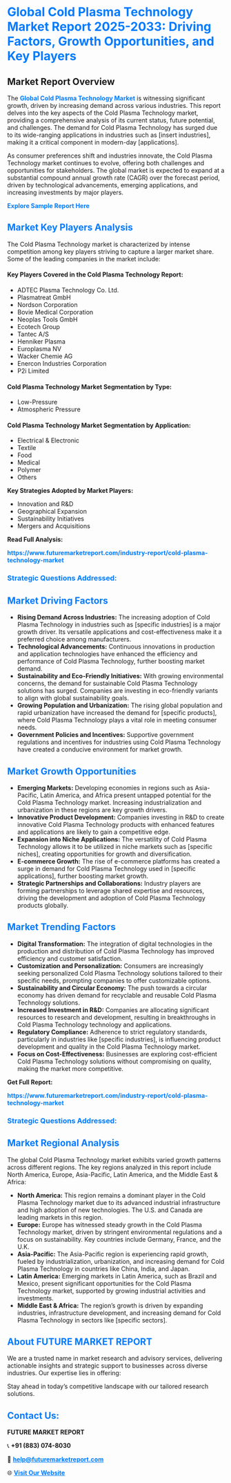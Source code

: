 <h1 style="color: #007BFF;">Global Cold Plasma Technology Market Report 2025-2033: Driving Factors, Growth Opportunities, and Key Players</h1>

<section id="overview">
<h2>Market Report Overview</h2>
<p>The <a href="https://www.futuremarketreport.com/industry-report/cold-plasma-technology-market" style="color: #007BFF; text-decoration: none;"><strong>Global Cold Plasma Technology Market</strong></a> is witnessing significant growth, driven by increasing demand across various industries. This report delves into the key aspects of the Cold Plasma Technology market, providing a comprehensive analysis of its current status, future potential, and challenges. The demand for Cold Plasma Technology has surged due to its wide-ranging applications in industries such as [insert industries], making it a critical component in modern-day [applications].</p>
<p>As consumer preferences shift and industries innovate, the Cold Plasma Technology market continues to evolve, offering both challenges and opportunities for stakeholders. The global market is expected to expand at a substantial compound annual growth rate (CAGR) over the forecast period, driven by technological advancements, emerging applications, and increasing investments by major players.</p>
</section>

<section id="overview">
<p><a href="https://www.futuremarketreport.com/request-sample/reportId=64709" style="color: #007BFF; text-decoration: none;"><strong>Explore Sample Report Here</strong></a></p>
</section>

<section id="key-players">
<h2 style="color: #007BFF;">Market Key Players Analysis</h2>
<p>The Cold Plasma Technology market is characterized by intense competition among key players striving to capture a larger market share. Some of the leading companies in the market include:</p>
<h4>Key Players Covered in the Cold Plasma Technology Report:</h4>
<ul><li>ADTEC Plasma Technology Co. Ltd.</li><li>Plasmatreat GmbH</li><li>Nordson Corporation</li><li>Bovie Medical Corporation</li><li>Neoplas Tools GmbH</li><li>Ecotech Group</li><li>Tantec A/S</li><li>Henniker Plasma</li><li>Europlasma NV</li><li>Wacker Chemie AG</li><li>Enercon Industries Corporation</li><li>P2i Limited</li></ul>
<h4>Cold Plasma Technology Market Segmentation by Type:</h4>
<ul><li>Low-Pressure</li><li>Atmospheric Pressure</li></ul>

<h4>Cold Plasma Technology Market Segmentation by Application:</h4>
<ul><li>Electrical &amp; Electronic</li><li>Textile</li><li>Food</li><li>Medical</li><li>Polymer</li><li>Others</li></ul>
<p><strong>Key Strategies Adopted by Market Players:</strong></p>
<ul>
<li>Innovation and R&D</li>
<li>Geographical Expansion</li>
<li>Sustainability Initiatives</li>
<li>Mergers and Acquisitions</li>
</ul>
</section>

<section>
<p><strong>Read Full Analysis: </strong></p><a href="https://www.futuremarketreport.com/industry-report/cold-plasma-technology-market" style="color: #007BFF; text-decoration: none;"><strong>https://www.futuremarketreport.com/industry-report/cold-plasma-technology-market</strong></a>
<h3 style="color: #007BFF;">Strategic Questions Addressed:</h3>
</section>

<section id="driving-factors">
<h2 style="color: #007BFF;">Market Driving Factors</h2>
<ul>
<li><strong>Rising Demand Across Industries:</strong> The increasing adoption of Cold Plasma Technology in industries such as [specific industries] is a major growth driver. Its versatile applications and cost-effectiveness make it a preferred choice among manufacturers.</li>
<li><strong>Technological Advancements:</strong> Continuous innovations in production and application technologies have enhanced the efficiency and performance of Cold Plasma Technology, further boosting market demand.</li>
<li><strong>Sustainability and Eco-Friendly Initiatives:</strong> With growing environmental concerns, the demand for sustainable Cold Plasma Technology solutions has surged. Companies are investing in eco-friendly variants to align with global sustainability goals.</li>
<li><strong>Growing Population and Urbanization:</strong> The rising global population and rapid urbanization have increased the demand for [specific products], where Cold Plasma Technology plays a vital role in meeting consumer needs.</li>
<li><strong>Government Policies and Incentives:</strong> Supportive government regulations and incentives for industries using Cold Plasma Technology have created a conducive environment for market growth.</li>
</ul>
</section>

<section id="growth-opportunities">
<h2 style="color: #007BFF;">Market Growth Opportunities</h2>
<ul>
<li><strong>Emerging Markets:</strong> Developing economies in regions such as Asia-Pacific, Latin America, and Africa present untapped potential for the Cold Plasma Technology market. Increasing industrialization and urbanization in these regions are key growth drivers.</li>
<li><strong>Innovative Product Development:</strong> Companies investing in R&D to create innovative Cold Plasma Technology products with enhanced features and applications are likely to gain a competitive edge.</li>
<li><strong>Expansion into Niche Applications:</strong> The versatility of Cold Plasma Technology allows it to be utilized in niche markets such as [specific niches], creating opportunities for growth and diversification.</li>
<li><strong>E-commerce Growth:</strong> The rise of e-commerce platforms has created a surge in demand for Cold Plasma Technology used in [specific applications], further boosting market growth.</li>
<li><strong>Strategic Partnerships and Collaborations:</strong> Industry players are forming partnerships to leverage shared expertise and resources, driving the development and adoption of Cold Plasma Technology products globally.</li>
</ul>
</section>

<section id="trending-factors">
<h2 style="color: #007BFF;">Market Trending Factors</h2>
<ul>
<li><strong>Digital Transformation:</strong> The integration of digital technologies in the production and distribution of Cold Plasma Technology has improved efficiency and customer satisfaction.</li>
<li><strong>Customization and Personalization:</strong> Consumers are increasingly seeking personalized Cold Plasma Technology solutions tailored to their specific needs, prompting companies to offer customizable options.</li>
<li><strong>Sustainability and Circular Economy:</strong> The push towards a circular economy has driven demand for recyclable and reusable Cold Plasma Technology solutions.</li>
<li><strong>Increased Investment in R&D:</strong> Companies are allocating significant resources to research and development, resulting in breakthroughs in Cold Plasma Technology technology and applications.</li>
<li><strong>Regulatory Compliance:</strong> Adherence to strict regulatory standards, particularly in industries like [specific industries], is influencing product development and quality in the Cold Plasma Technology market.</li>
<li><strong>Focus on Cost-Effectiveness:</strong> Businesses are exploring cost-efficient Cold Plasma Technology solutions without compromising on quality, making the market more competitive.</li>
</ul>
</section>

<section>
<p><strong>Get Full Report: </strong></p><a href="https://www.futuremarketreport.com/industry-report/cold-plasma-technology-market" style="color: #007BFF; text-decoration: none;"><strong>https://www.futuremarketreport.com/industry-report/cold-plasma-technology-market</strong></a>
<h3 style="color: #007BFF;">Strategic Questions Addressed:</h3>
</section>


<section id="regional-analysis">
<h2 style="color: #007BFF;">Market Regional Analysis</h2>
<p>The global Cold Plasma Technology market exhibits varied growth patterns across different regions. The key regions analyzed in this report include North America, Europe, Asia-Pacific, Latin America, and the Middle East & Africa:</p>
<ul>
<li><strong>North America:</strong> This region remains a dominant player in the Cold Plasma Technology market due to its advanced industrial infrastructure and high adoption of new technologies. The U.S. and Canada are leading markets in this region.</li>
<li><strong>Europe:</strong> Europe has witnessed steady growth in the Cold Plasma Technology market, driven by stringent environmental regulations and a focus on sustainability. Key countries include Germany, France, and the U.K.</li>
<li><strong>Asia-Pacific:</strong> The Asia-Pacific region is experiencing rapid growth, fueled by industrialization, urbanization, and increasing demand for Cold Plasma Technology in countries like China, India, and Japan.</li>
<li><strong>Latin America:</strong> Emerging markets in Latin America, such as Brazil and Mexico, present significant opportunities for the Cold Plasma Technology market, supported by growing industrial activities and investments.</li>
<li><strong>Middle East & Africa:</strong> The region’s growth is driven by expanding industries, infrastructure development, and increasing demand for Cold Plasma Technology in sectors like [specific sectors].</li>
</ul>
</section>

<footer>
<h2 style="color: #007BFF;">About FUTURE MARKET REPORT</h2>
<p>We are a trusted name in market research and advisory services, delivering actionable insights and strategic support to businesses across diverse industries. Our expertise lies in offering:</p>

<p>Stay ahead in today’s competitive landscape with our tailored research solutions.</p>

<h2 style="color: #007BFF;">Contact Us:</h2>
<p><strong>FUTURE MARKET REPORT</strong></p>
<p>📞 <strong>+91 (883) 074-8030</strong></p>
<p>📧 <strong><a href="mailto:help@futuremarketreport.com" style="color: #007BFF;">help@futuremarketreport.com</a></strong></p>
<p>🌐 <strong><a href="https://www.futuremarketreport.com/" style="color: #007BFF;">Visit Our Website</a></strong></p>
</footer>